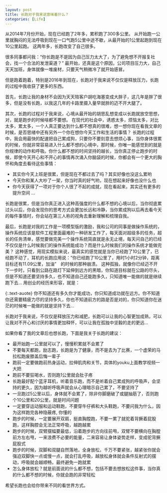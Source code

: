 ```yaml
---
layout: post
title: 长跑对于我来说意味着什么？
categories: [Life]
---
```


从2014年7月份开始，现在已经跑了2年多，累积跑了300多公里。
从开始跑一公里就胸闷的无法呼吸到现在一口气跑5公里中途不歇，从最开始的1公里起跑到现在10公里起跑。
这两年多，长跑改变了自己很多。

很多同事都问我：“你长跑是不是因为自己压力太大了，为了避免想不开报复社会，找一个合法的发泄渠道？”
最开始，还真是这个原因，公司项目压力大，自己天天加班，身体就像一堆废材，只要天气稍微冷了就开始感冒。

但是跑着跑着，特别是2016年到现在，长跑对于我来说不仅仅是释放压力，长跑的过程中我收获了更多的东西。

首先，长跑让我的身材不会因为天天陪客户胡吃海塞变成大胖子，这几年是胖了很多，但是没有长跑，以我这几年的卡路里摄入量早就胖的迈不开大腿了。

其次，长跑的过程对于我来说，心境从最开始的胡思乱想变成以长跑就放空思想，对，就是跑步的时候啥都不要想。
在现代的社会中，诱惑太多，烦恼太多，对比太多，累太多，一个人真正要达到什么都不想真的很难，想一想你现在看我文章的时候，是否思绪中还有另外一个你在想你今天工作和生活的事情？
长跑的过程中，我会用最快的配速把自己累成狗，只要你不要刻意去想烦心事，当你身体很累的时候，你就非常容易进入什么都不想的心境中，那时候，你唯一能感觉到的就是你规律的动作和呼吸。你什么都不想的时间坚持的越长，当你真正停止跑步的时候，即使今天开心和不开心的事情再次涌入你脑袋的时候，你都会有一个更大的胸怀和角度去看待这些事情：
* 其实你今天上班是很累，但是现在不都过去了吗？其实好像也没这么累哟
* 今天你和某人大吵了一架，你当时真的好气哟，现在想起来好像也没什么也
* 你今天获得了一项对于你个人很了不起的成就，现在看起来，其实还有更多的提升空间
...

长跑是很累，但是当你真正进入这种高强度的什么都不想的心境以后，当你彻底累过头以后，你会发现你的思考方式会更加长远和冷静，当你累成狗以后再去看今天的每件事情时，你会站在第三人称的视角去重新理解和梳理自我。

最后，长跑是对我的工作是一项模型版的激励，我和公司的同事是做操作系统的，操作系统应该是软件工程里面最难的一种研发工作了，每天面对超级多的任务，超长的任务清单，感觉要做完美一个操作系统简直就是永无止境，每天问自己的已经不仅仅是什么时候我们的操作系统能成功？而是什么时候我们的操作系统才能做完美？
这种感觉，用现实模拟来说，最真实的感觉就是当你已经跑了10公里了，已经跑不动了，耳机的长跑应用说：”你已经跑了10公里了，用时1小时2分钟，距离目标还有11.09公里，加油”　的时候的那种崩溃。
这种孤独，就像你已经迈不开下一步时，只看到公路在路灯下延伸到远方的黑暗，你知道目标就在公路的尽头，但是不知道还要坚持多久，也不知道自己还能跑多久，只知道唯一能做的就是继续跑下去...
用创业的经历来形容，就是：

{:.text-auote}
你不知道还有多久你才能成功，你只知道成功就在远方。你不知道你还需要精疲力尽的坚持多久，你也不知道前方的路是否是对的，你只知道你在迷茫的时候唯一能做的就是坚持下去...

长跑对于我来说，不仅仅是释放压力和减肥，长跑可以让我的心智更加成熟，可以让我对不开心和讨厌的事情更加释怀，可以让我在孤独中坚毅的走的更远...

如果你看了我的文章后也想长跑，下面是我关于长跑的建议：
* 最开始跑一公里就可以了，慢慢积累就不会累了
* 不要每天都跑，励志跑，长跑是为了健康，而不是去为了比赛，一个虚荣的马拉松跑废膝盖后悔一辈子
* 跑前一定要做跑前热身运动，拉伸肌肉和关节，具体的youku上面教学视频一大把
* 跑前不要狂喝水，否则跑1公里就会肚子疼
* 长跑最好配个蓝牙耳机，听着音乐跑，而不是听着自己累成狗的呼吸声，会坚持的更久，因为越听呼吸声就会从心理暗示自己累了，不要坚持了
* 一旦跑过5公里以后，身体就不会累了，除非你脚磨破了或腿抽筋了，否则跑个10公里和20公里，就是时间问题
* 一定要穿运动服和运动鞋跑，不要穿牛仔裤和大头鞋跑，不要问我为什么，因为这样跑完各种隐蔽疼, 你懂的
* 跑步的时候，一定要展开双肩，挺直胸膛跑，不要一累了就驼着背撅着屁股跑，这样胸腔会无法正常呼吸，越跑越累
* 跑步的时候，双臂摆幅要最低，沿着跑步的方向往前甩，双臂不要横向在胸膛前方左右甩，一来浪费不必要的能量，二来容易让身体姿势走样，变成驼背撅屁股式
* 跑步的时候，双脚和双腿自然落地，全身放松，千万不要紧张，越紧张你就会强迫双脚快一点或慢一点，就会打乱呼吸，越放松身体就会条件反射式的摆动，呼吸就会越顺畅，最终避免一跑就累
* 怎么身体放松？就是前面说的什么都不想，包括不要去想放松这件事，当你真的什么都不想的时候，你就会跑的非常轻松

希望长跑也会给你带来不同的看世界方式。
